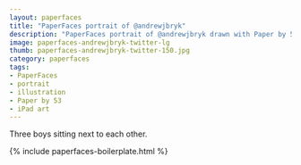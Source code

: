 ```yaml
---
layout: paperfaces
title: "PaperFaces portrait of @andrewjbryk"
description: "PaperFaces portrait of @andrewjbryk drawn with Paper by 53 on an iPad."
image: paperfaces-andrewjbryk-twitter-lg
thumb: paperfaces-andrewjbryk-twitter-150.jpg
category: paperfaces
tags: 
- PaperFaces
- portrait
- illustration
- Paper by 53
- iPad art
---
```


Three boys sitting next to each other.

{% include paperfaces-boilerplate.html %}